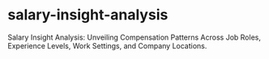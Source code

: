 # salary-insight-analysis
Salary Insight Analysis: Unveiling Compensation Patterns Across Job Roles, Experience Levels, Work Settings, and Company Locations.
